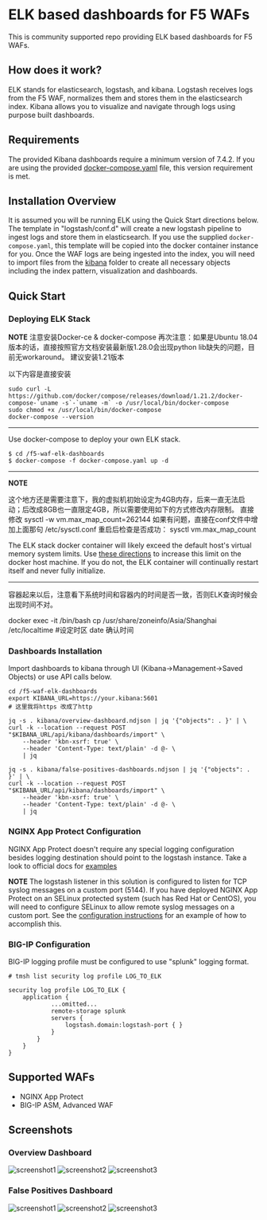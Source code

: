 # ELK based dashboards for F5 WAFs
This is community supported repo providing ELK based dashboards for F5 WAFs.

## How does it work?
ELK stands for elasticsearch, logstash, and kibana. Logstash receives logs from the F5 WAF, normalizes them and stores them in the elasticsearch index. Kibana allows you to visualize and navigate through logs using purpose built dashboards.

## Requirements
The provided Kibana dashboards require a minimum version of 7.4.2. If you are using the provided [docker-compose.yaml](docker-compose.yaml) file, this version requirement is met.

## Installation Overview
It is assumed you will be running ELK using the Quick Start directions below. The template in "logstash/conf.d" will create a new logstash pipeline to ingest logs and store them in elasticsearch. If you use the supplied `docker-compose.yaml`, this template will be copied into the docker container instance for you. Once the WAF logs are being ingested into the index, you will need to import files from the [kibana](kibana/) folder to create all necessary objects including the index pattern, visualization and dashboards.

## Quick Start
### Deploying ELK Stack

**NOTE** 注意安装Docker-ce & docker-compose
再次注意：如果是Ubuntu 18.04版本的话，直接按照官方文档安装最新版1.28.0会出现python lib缺失的问题，目前无workaround。
建议安装1.21版本

以下内容是直接安装
```
sudo curl -L https://github.com/docker/compose/releases/download/1.21.2/docker-compose-`uname -s`-`uname -m` -o /usr/local/bin/docker-compose
sudo chmod +x /usr/local/bin/docker-compose
docker-compose --version
```
---

Use docker-compose to deploy your own ELK stack.
```
$ cd /f5-waf-elk-dashboards
$ docker-compose -f docker-compose.yaml up -d
```
---
**NOTE**

这个地方还是需要注意下，我的虚拟机初始设定为4GB内存，后来一直无法启动；后改成8GB也一直限定4GB，所以需要使用如下的方式修改内存限制。
直接修改
sysctl -w vm.max_map_count=262144
如果有问题，直接在conf文件中增加上面那句
/etc/sysctl.conf
重启后检查是否成功：
sysctl vm.max_map_count

The ELK stack docker container will likely exceed the default host's virtual memory system limits. Use [these directions](https://www.elastic.co/guide/en/elasticsearch/reference/5.0/vm-max-map-count.html#vm-max-map-count) to increase this limit on the docker host machine. If you do not, the ELK container will continually restart itself and never fully initialize.

---

容器起来以后，注意看下系统时间和容器内的时间是否一致，否则ELK查询时候会出现时间不对。

docker exec -it <container name> /bin/bash
cp /usr/share/zoneinfo/Asia/Shanghai  /etc/localtime
#设定时区
date 确认时间

### Dashboards Installation
Import dashboards to kibana through UI (Kibana->Management->Saved Objects) or use API calls below.

```
cd /f5-waf-elk-dashboards 
export KIBANA_URL=https://your.kibana:5601
# 这里我将https 改成了http

jq -s . kibana/overview-dashboard.ndjson | jq '{"objects": . }' | \
curl -k --location --request POST "$KIBANA_URL/api/kibana/dashboards/import" \
    --header 'kbn-xsrf: true' \
    --header 'Content-Type: text/plain' -d @- \
    | jq

jq -s . kibana/false-positives-dashboards.ndjson | jq '{"objects": . }' | \
curl -k --location --request POST "$KIBANA_URL/api/kibana/dashboards/import" \
    --header 'kbn-xsrf: true' \
    --header 'Content-Type: text/plain' -d @- \
    | jq
```
### NGINX App Protect Configuration
NGINX App Protect doesn't require any special logging configuration besides logging destination should point to the logstash instance. Take a look to official docs for [examples](https://docs.nginx.com/nginx-app-protect/admin-guide/#centos-7-4-installation)

**NOTE**
The logstash listener in this solution is configured to listen for TCP syslog messages on a custom port (5144). If you have deployed NGINX App Protect on an SELinux protected system (such has Red Hat or CentOS), you will need to configure SELinux to allow remote syslog messages on a custom port. See the [configuration instructions](https://docs.nginx.com/nginx-app-protect/admin-guide/#syslog-to-custom-port) for an example of how to accomplish this.

### BIG-IP Configuration
BIG-IP logging profile must be configured to use "splunk" logging format.
```
# tmsh list security log profile LOG_TO_ELK

security log profile LOG_TO_ELK {
    application {
            ...omitted...
            remote-storage splunk
            servers {
                logstash.domain:logstash-port { }
            }
        }
    }
}
```
## Supported WAFs
* NGINX App Protect
* BIG-IP ASM, Advanced WAF
## Screenshots
### Overview Dashboard
![screenshot1](https://user-images.githubusercontent.com/23067500/72393114-c7c25080-36e6-11ea-81c4-655f4c936476.png)
![screenshot2](https://user-images.githubusercontent.com/23067500/72392972-4cf93580-36e6-11ea-8392-1b80d59b8276.png)
![screenshot3](https://user-images.githubusercontent.com/23067500/72392979-4ff42600-36e6-11ea-9cb9-22b8ba737de0.png)
### False Positives Dashboard
![screenshot1](https://user-images.githubusercontent.com/23067500/81446488-d6b68e00-912f-11ea-9f60-0821c2010e46.png)
![screenshot2](https://user-images.githubusercontent.com/23067500/81446490-d918e800-912f-11ea-9223-a3cf7818cdcf.png)
![screenshot3](https://user-images.githubusercontent.com/23067500/81446492-dae2ab80-912f-11ea-94a2-e99fd7423883.png)
